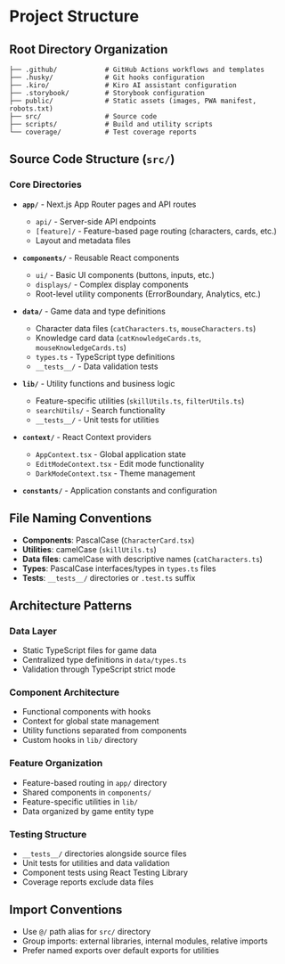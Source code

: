 # Project Structure

## Root Directory Organization

```
├── .github/            # GitHub Actions workflows and templates
├── .husky/             # Git hooks configuration
├── .kiro/              # Kiro AI assistant configuration
├── .storybook/         # Storybook configuration
├── public/             # Static assets (images, PWA manifest, robots.txt)
├── src/                # Source code
├── scripts/            # Build and utility scripts
└── coverage/           # Test coverage reports
```

## Source Code Structure (`src/`)

### Core Directories

- **`app/`** - Next.js App Router pages and API routes
  - `api/` - Server-side API endpoints
  - `[feature]/` - Feature-based page routing (characters, cards, etc.)
  - Layout and metadata files

- **`components/`** - Reusable React components
  - `ui/` - Basic UI components (buttons, inputs, etc.)
  - `displays/` - Complex display components
  - Root-level utility components (ErrorBoundary, Analytics, etc.)

- **`data/`** - Game data and type definitions
  - Character data files (`catCharacters.ts`, `mouseCharacters.ts`)
  - Knowledge card data (`catKnowledgeCards.ts`, `mouseKnowledgeCards.ts`)
  - `types.ts` - TypeScript type definitions
  - `__tests__/` - Data validation tests

- **`lib/`** - Utility functions and business logic
  - Feature-specific utilities (`skillUtils.ts`, `filterUtils.ts`)
  - `searchUtils/` - Search functionality
  - `__tests__/` - Unit tests for utilities

- **`context/`** - React Context providers
  - `AppContext.tsx` - Global application state
  - `EditModeContext.tsx` - Edit mode functionality
  - `DarkModeContext.tsx` - Theme management

- **`constants/`** - Application constants and configuration

## File Naming Conventions

- **Components**: PascalCase (`CharacterCard.tsx`)
- **Utilities**: camelCase (`skillUtils.ts`)
- **Data files**: camelCase with descriptive names (`catCharacters.ts`)
- **Types**: PascalCase interfaces/types in `types.ts` files
- **Tests**: `__tests__/` directories or `.test.ts` suffix

## Architecture Patterns

### Data Layer

- Static TypeScript files for game data
- Centralized type definitions in `data/types.ts`
- Validation through TypeScript strict mode

### Component Architecture

- Functional components with hooks
- Context for global state management
- Utility functions separated from components
- Custom hooks in `lib/` directory

### Feature Organization

- Feature-based routing in `app/` directory
- Shared components in `components/`
- Feature-specific utilities in `lib/`
- Data organized by game entity type

### Testing Structure

- `__tests__/` directories alongside source files
- Unit tests for utilities and data validation
- Component tests using React Testing Library
- Coverage reports exclude data files

## Import Conventions

- Use `@/` path alias for `src/` directory
- Group imports: external libraries, internal modules, relative imports
- Prefer named exports over default exports for utilities
